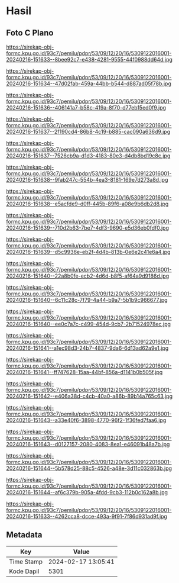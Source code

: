 # Hasil

## Foto C Plano

https://sirekap-obj-formc.kpu.go.id/93c7/pemilu/pdpr/53/09/12/20/16/5309122016001-20240216-151633--8bee92c7-e438-4281-9555-44f0988dd64d.jpg

https://sirekap-obj-formc.kpu.go.id/93c7/pemilu/pdpr/53/09/12/20/16/5309122016001-20240216-151634--47d02fab-459a-44bb-b544-d887ad05f78b.jpg

https://sirekap-obj-formc.kpu.go.id/93c7/pemilu/pdpr/53/09/12/20/16/5309122016001-20240216-151636--406141a7-b58c-419a-8f70-d77eb15ed0f9.jpg

https://sirekap-obj-formc.kpu.go.id/93c7/pemilu/pdpr/53/09/12/20/16/5309122016001-20240216-151637--2f190cd4-86b8-4c19-b885-cac090a636d9.jpg

https://sirekap-obj-formc.kpu.go.id/93c7/pemilu/pdpr/53/09/12/20/16/5309122016001-20240216-151637--7526cb9a-d1d3-4183-80e3-d4db8bd19c8c.jpg

https://sirekap-obj-formc.kpu.go.id/93c7/pemilu/pdpr/53/09/12/20/16/5309122016001-20240216-151638--9fab247c-554b-4ea3-8181-169e7d273a8d.jpg

https://sirekap-obj-formc.kpu.go.id/93c7/pemilu/pdpr/53/09/12/20/16/5309122016001-20240216-151638--e5acfde9-d0ff-445b-89f6-a08e9b6db2d8.jpg

https://sirekap-obj-formc.kpu.go.id/93c7/pemilu/pdpr/53/09/12/20/16/5309122016001-20240216-151639--710d2b63-7be7-4df3-9690-e5d36eb0fdf0.jpg

https://sirekap-obj-formc.kpu.go.id/93c7/pemilu/pdpr/53/09/12/20/16/5309122016001-20240216-151639--d5c9936e-eb2f-4d4b-813b-0e6e2c41e6a4.jpg

https://sirekap-obj-formc.kpu.go.id/93c7/pemilu/pdpr/53/09/12/20/16/5309122016001-20240216-151640--22a8b0fe-ecb2-4d6d-b8f5-af64a9d9186d.jpg

https://sirekap-obj-formc.kpu.go.id/93c7/pemilu/pdpr/53/09/12/20/16/5309122016001-20240216-151640--6c11c28c-7f79-4a44-b9a7-5b1b9c966677.jpg

https://sirekap-obj-formc.kpu.go.id/93c7/pemilu/pdpr/53/09/12/20/16/5309122016001-20240216-151640--ee0c7a7c-c499-454d-9cb7-2b71524978ec.jpg

https://sirekap-obj-formc.kpu.go.id/93c7/pemilu/pdpr/53/09/12/20/16/5309122016001-20240216-151641--a1ec98d3-24b7-4837-9da6-6d13ad62a9e1.jpg

https://sirekap-obj-formc.kpu.go.id/93c7/pemilu/pdpr/53/09/12/20/16/5309122016001-20240216-151641--ff747628-15aa-44bf-856a-d1141b0b505f.jpg

https://sirekap-obj-formc.kpu.go.id/93c7/pemilu/pdpr/53/09/12/20/16/5309122016001-20240216-151642--e406a38d-c4cb-40a0-a86b-89b14a765c63.jpg

https://sirekap-obj-formc.kpu.go.id/93c7/pemilu/pdpr/53/09/12/20/16/5309122016001-20240216-151643--a33e40f6-3898-4770-96f2-1f36fed7faa6.jpg

https://sirekap-obj-formc.kpu.go.id/93c7/pemilu/pdpr/53/09/12/20/16/5309122016001-20240216-151643--d0127157-2080-4083-8ea1-e46091b48a7b.jpg

https://sirekap-obj-formc.kpu.go.id/93c7/pemilu/pdpr/53/09/12/20/16/5309122016001-20240216-151644--5b578d25-88c5-4526-a48e-3d11c032863b.jpg

https://sirekap-obj-formc.kpu.go.id/93c7/pemilu/pdpr/53/09/12/20/16/5309122016001-20240216-151644--af6c379b-905a-4fdd-9cb3-112b0c162a8b.jpg

https://sirekap-obj-formc.kpu.go.id/93c7/pemilu/pdpr/53/09/12/20/16/5309122016001-20240216-151633--4262cca8-dcce-493a-9f91-7f86d931ad9f.jpg


## Metadata

| Key        | Value               |
| ---------- | ------------------- |
| Time Stamp | 2024-02-17 13:05:41 |
| Kode Dapil | 5301                |



